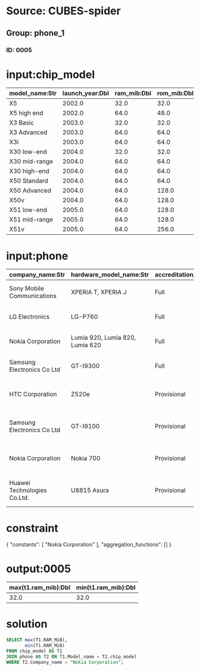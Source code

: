 # Source: CUBES-spider
## Group: phone_1
### ID: 0005

# input:chip_model

| model_name:Str | launch_year:Dbl | ram_mib:Dbl | rom_mib:Dbl | slots:Str | wifi:Str | bluetooth:Str |
|---|---|---|---|---|---|---|
| X5 | 2002.0 | 32.0 | 32.0 | 1CFII,1SD | No | No |
| X5 high end | 2002.0 | 64.0 | 48.0 | 1CFII,1SD | No | No |
| X3 Basic | 2003.0 | 32.0 | 32.0 | 1SD | No | No |
| X3 Advanced | 2003.0 | 64.0 | 64.0 | 1SD | No | No |
| X3i | 2003.0 | 64.0 | 64.0 | 1SD | 802.11b | No |
| X30 low-end | 2004.0 | 32.0 | 32.0 | 1SD | No | No |
| X30 mid-range | 2004.0 | 64.0 | 64.0 | 1SD | 802.11b | 1.1 |
| X30 high-end | 2004.0 | 64.0 | 64.0 | 1SD | 802.11b | 1.1 |
| X50 Standard | 2004.0 | 64.0 | 64.0 | 1CFII,1SD | No | Yes |
| X50 Advanced | 2004.0 | 64.0 | 128.0 | 1CFII,1SD | 802.11b | Yes |
| X50v | 2004.0 | 64.0 | 128.0 | 1CFII,1SD | 802.11b | 1.2 |
| X51 low-end | 2005.0 | 64.0 | 128.0 | 1CFII,1SD | No | 1.2 |
| X51 mid-range | 2005.0 | 64.0 | 128.0 | 1CFII,1SD | 802.11b | 1.2 |
| X51v | 2005.0 | 64.0 | 256.0 | 1CFII,1SD | 802.11b | 1.2 |

# input:phone

| company_name:Str | hardware_model_name:Str | accreditation_type:Str | accreditation_level:Str | date:Str | chip_model:Str | screen_mode:Str |
|---|---|---|---|---|---|---|
| Sony Mobile Communications | XPERIA T, XPERIA J | Full | joyn Hot Fixes | Approved (awarded 15.11.12) | X5 | 1 |
| LG Electronics | LG-P760 | Full | joyn Hot Fixes | Approved (awarded 19.11.12) | X51v | 3 |
| Nokia Corporation | Lumia 920, Lumia 820, Lumia 620 | Full | joyn Hot Fixes | Approved (awarded 05.12.12) | X5 | 4 |
| Samsung Electronics Co Ltd | GT-I9300 | Full | joyn | Approved (awarded 23.10.12) | X30 low-end | 5 |
| HTC Corporation | Z520e | Provisional | joyn | Approved (valid until 14.09.13) | X3i | 6 |
| Samsung Electronics Co Ltd | GT-I9100 | Provisional | joyn | Approved (valid until 06.04.13) | X50 Advanced | 1 |
| Nokia Corporation | Nokia 700 | Provisional | joyn | Approved (valid until 03.05.13) | X5 | 2 |
| Huawei Technologies Co.Ltd. | U8815 Asura | Provisional | joyn | Approved (valid until 03.05.13) | X50 Standard | 3 |

# constraint

{
  "constants": [
    "Nokia Corporation"
  ],
  "aggregation_functions": []
}

# output:0005

| max(t1.ram_mib):Dbl | min(t1.ram_mib):Dbl |
|---|---|
| 32.0 | 32.0 |

# solution

```sql
SELECT max(T1.RAM_MiB),
       min(T1.RAM_MiB)
FROM chip_model AS T1
JOIN phone AS T2 ON T1.Model_name = T2.chip_model
WHERE T2.Company_name = "Nokia Corporation";
```
